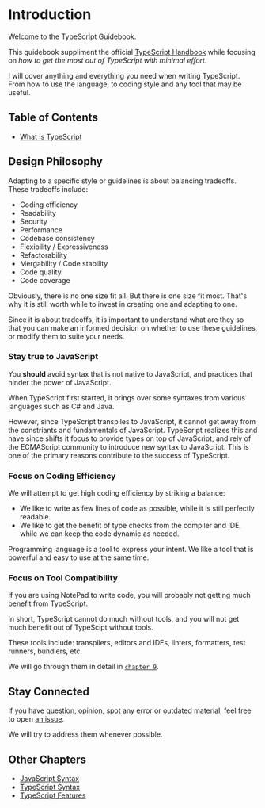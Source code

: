 # Introduction

Welcome to the TypeScript Guidebook.

This guidebook suppliment the official [TypeScript Handbook](http://www.typescriptlang.org/docs/handbook/basic-types.html) while focusing on _how to get the most out of TypeScript with minimal effort_.

I will cover anything and everything you need when writing TypeScript.
From how to use the language, to coding style and any tool that may be useful.

## Table of Contents

- [What is TypeScript](/pages/01-introduction/what-is-typescript.md)

## Design Philosophy

Adapting to a specific style or guidelines is about balancing tradeoffs.
These tradeoffs include:

- Coding efficiency
- Readability
- Security
- Performance
- Codebase consistency
- Flexibility / Expressiveness
- Refactorability
- Mergability / Code stability
- Code quality
- Code coverage

Obviously, there is no one size fit all.
But there is one size fit most.
That's why it is still worth while to invest in creating one and adapting to one.

Since it is about tradeoffs,
it is important to understand what are they so that you can make an informed decision on whether to use these guidelines,
or modify them to suite your needs.

### Stay true to JavaScript

You **should** avoid syntax that is not native to JavaScript,
and practices that hinder the power of JavaScript.

When TypeScript first started,
it brings over some syntaxes from various languages such as C# and Java.

However, since TypeScript transpiles to JavaScript,
it cannot get away from the constriants and fundamentals of JavaScript.
TypeScript realizes this and have since shifts it focus to provide types on top of JavaScript,
and rely of the ECMAScript community to introduce new syntax to JavaScript.
This is one of the primary reasons contribute to the success of TypeScript.

### Focus on Coding Efficiency

We will attempt to get high coding efficiency by striking a balance:

- We like to write as few lines of code as possible, while it is still perfectly readable.
- We like to get the benefit of type checks from the compiler and IDE, while we can keep the code dynamic as needed.

Programming language is a tool to express your intent.
We like a tool that is powerful and easy to use at the same time.

### Focus on Tool Compatibility

If you are using NotePad to write code,
you will probably not getting much benefit from TypeScript.

In short, TypeScript cannot do much without tools,
and you will not get much benefit out of TypeScipt without tools.

These tools include: transpilers, editors and IDEs, linters, formatters, test runners, bundlers, etc.

We will go through them in detail in [`chapter 9`](/pages/09-tooling/README.md).

## Stay Connected

If you have question, opinion, spot any error or outdated material, feel free to open [an issue](https://github.com/unional/typescript-guidelines/issues).

We will try to address them whenever possible.

## Other Chapters

- [JavaScript Syntax](/pages/02-javascript-syntax/README.md)
- [TypeScript Syntax](/pages/03-typescript-syntax/README.md)
- [TypeScript Features](/pages/04-typescript-features/README.md)

